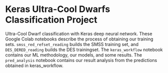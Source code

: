 # Keras Ultra-Cool Dwarfs Classification Project
Ultra-Cool Dwarf classification with Keras deep neural network. 
These Google Colab notebooks describe the process of obtaining our training sets. `smss_red_refset_reading` builds the SMSS training set, and `DES_DERED_reading` builds the DES trainingset. 
The `keras_workflow` notebook contains our ML methodology, our models, and some results.
The `pred_analysis` notebook contains our result analysis from the predictions obtained in keras_workflow.
